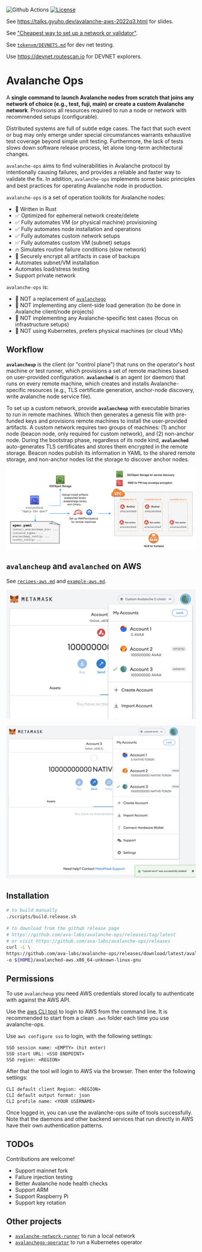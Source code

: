 
<br>

![Github Actions](https://github.com/ava-labs/avalanche-ops/actions/workflows/test-and-release.yml/badge.svg)
[![License](https://img.shields.io/badge/License-BSD_3--Clause-blue.svg)](https://opensource.org/licenses/BSD-3-Clause)

See https://talks.gyuho.dev/avalanche-aws-2022q3.html for slides.

See ["Cheapest way to set up a network or validator"](avalancheup-aws/recipes-aws.md#cheapest-way-to-set-up-a-network-or-validator).

See [`tokenvm/DEVNETS.md`](https://github.com/ava-labs/hypersdk/blob/main/examples/tokenvm/DEVNETS.md) for dev net testing.

Use https://devnet.routescan.io for DEVNET explorers.

# Avalanche Ops

A **single command to launch Avalanche nodes from scratch that joins any network of choice (e.g., test, fuji, main) or create a custom Avalanche network**. Provisions all resources required to run a node or network with recommended setups (configurable).

Distributed systems are full of subtle edge cases. The fact that such event or bug may only emerge under special circumstances warrants exhaustive test coverage beyond simple unit testing. Furthermore, the lack of tests slows down software release process, let alone long-term architectural changes.

`avalanche-ops` aims to find vulnerabilities in Avalanche protocol by intentionally causing failures, and provides a reliable and faster way to validate the ﬁx. In addition, `avalanche-ops` implements some basic principles and best practices for operating Avalanche node in production.

`avalanche-ops` is a set of operation toolkits for Avalanche nodes:
- 🦀 Written in Rust
- ✅ Optimized for ephemeral network create/delete
- ✅ Fully automates VM (or physical machine) provisioning
- ✅ Fully automates node installation and operations
- ✅ Fully automates custom network setups
- ✅ Fully automates custom VM (subnet) setups
- 🔥 Simulates routine failure conditions (slow network)
- 📨 Securely encrypt all artifacts in case of backups
- Automates subnet/VM installation
- Automates load/stress testing
- Support private network

`avalanche-ops` is:
- 🚫 NOT a replacement of [`avalanchego`](https://github.com/ava-labs/avalanchego)
- 🚫 NOT implementing any client-side load generation (to be done in Avalanche client/node projects)
- 🚫 NOT implementing any Avalanche-specific test cases (focus on infrastructure setups)
- 🚫 NOT using Kubernetes, prefers physical machines (or cloud VMs)

## Workflow

**`avalancheup`** is the client (or "control plane") that runs on the operator's host machine or test runner, which provisions a set of remote machines based on user-provided configuration. **`avalanched`** is an agent (or daemon) that runs on every remote machine, which creates and installs Avalanche-specific resources (e.g., TLS certificate generation, anchor-node discovery, write avalanche node service file).

To set up a custom network, provide **`avalancheup`** with executable binaries to run in remote machines. Which then generates a genesis file with pre-funded keys and provisions remote machines to install the user-provided artifacts. A custom network requires two groups of machines: (1) anchor node (beacon node, only required for custom network), and (2) non-anchor node. During the bootstrap phase, regardless of its node kind, **`avalanched`** auto-generates TLS certificates and stores them encrypted in the remote storage. Beacon nodes publish its information in YAML to the shared remote storage, and non-anchor nodes list the storage to discover anchor nodes.

![avalanche-ops.drawio.png](./avalancheup-aws/img/avalancheup.drawio.png)

## `avalancheup` and `avalanched` on AWS

See [`recipes-aws.md`](./avalancheup-aws/recipes-aws.md) and [`example-aws.md`](./avalancheup-aws/example-aws.md).

![example-aws/32](./avalancheup-aws/img/example-aws/32.png)

![example-aws/43](./avalancheup-aws/img/example-aws/43.png)

## Installation

```bash
# to build manually
./scripts/build.release.sh
```

```bash
# to download from the github release page
# https://github.com/ava-labs/avalanche-ops/releases/tag/latest
# or visit https://github.com/ava-labs/avalanche-ops/releases
curl -L \
https://github.com/ava-labs/avalanche-ops/releases/download/latest/avalanched-aws.x86_64-unknown-linux-gnu \
-o ${HOME}/avalanched-aws.x86_64-unknown-linux-gnu
```

## Permissions

To use `avalancheup` you need AWS credentials stored locally to authenticate with against the AWS API.

Use the [aws CLI tool](https://aws.amazon.com/cli/) to login to AWS from the command line. It is recommended to start from a clean `.aws` folder each time you use avalanche-ops. 

Use `aws configure sso` to login, with the following settings:
```
SSO session name: <EMPTY> (hit enter)
SSO start URL: <SSO ENDPOINT>
SSO region: <REGION>
```

After that the tool will login to AWS via the browser. Then enter the following settings:
```
CLI default client Region: <REGION>
CLI default output format: json
CLI profile name: <YOUR USERNAME>
```

Once logged in, you can use the avalanche-ops suite of tools successfully. Note that the daemons and other backend services that run directly in AWS have their own authentication patterns. 

## TODOs

Contributions are welcome!

- Support mainnet fork
- Failure injection testing
- Better Avalanche node health checks
- Support ARM
- Support Raspberry Pi
- Support key rotation

## Other projects

- [`avalanche-network-runner`](https://github.com/ava-labs/avalanche-network-runner) to run a local network
- [`avalanchego-operator`](https://github.com/ava-labs/avalanchego-operator) to run a Kubernetes operator
